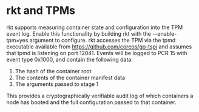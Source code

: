 # rkt and TPMs

rkt supports measuring container state and configuration into the TPM event
log. Enable this functionality by building rkt with the --enable-tpm=yes
argument to configure. rkt accesses the TPM via the tpmd executable
available from https://github.com/coreos/go-tspi and assumes that tpmd is
listening on port 12041. Events will be logged to PCR 15 with event type
0x1000, and contain the following data:

1) The hash of the container root
2) The contents of the container manifest data
3) The arguments passed to stage 1

This provides a cryptographically verifiable audit log of which containers a
node has booted and the full configuration passed to that container.